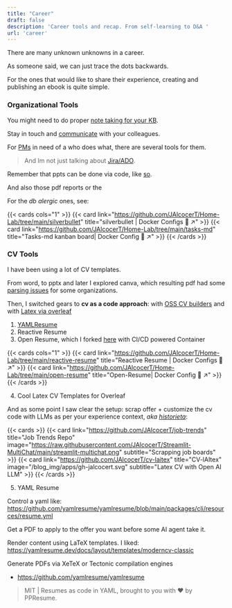 ```yaml
---
title: "Career"
draft: false
description: 'Career tools and recap. From self-learning to D&A '
url: 'career'
---
```


There are many unknown unknowns in a career.

As someone said, we can just trace the dots backwards.

For the ones that would like to share their experience, creating and publishing an ebook is quite simple.

### Organizational Tools

You might need to do proper [note taking for your KB](https://jalcocert.github.io/JAlcocerT/knowledge-management/).

Stay in touch and [communicate](https://jalcocert.github.io/JAlcocerT/communication-management/) with your colleagues.

For [PMs](https://jalcocert.github.io/JAlcocerT/selfhosting-pm-tools-docker/) in need of a who does what, there are several tools for them.

> And Im not just talking about [Jira/ADO](https://jalcocert.github.io/JAlcocerT/jira-data-model-with-ai/).

Remember that ppts can be done via code, like [so](https://github.com/JAlcocerT/slidev-editor/tree/logtojseauth/slidev).

And also those pdf reports or the 

For the *db alergic* ones, see:

{{< cards cols="1" >}}
  {{< card link="https://github.com/JAlcocerT/Home-Lab/tree/main/silverbullet" title="silverbullet | Docker Configs 🐋 ↗" >}}
  {{< card link="https://github.com/JAlcocerT/Home-Lab/tree/main/tasks-md" title="Tasks-md kanban board| Docker Config 🐋 ↗" >}}
{{< /cards >}}


### CV Tools

I have been using a lot of CV templates.

From word, to pptx and later I explored canva, which resulting pdf had some [parsing issues](https://fossengineer.com/open-source-curriculum/#checking-how-readable-is-a-cv-template) for some organizations.

Then, I switched gears to **cv as a code approach**: with [OSS CV builders](https://fossengineer.com/open-source-curriculum/) and with [Latex via overleaf](https://jalcocert.github.io/JAlcocerT/when-to-apply-for-a-job/#cv-as-a-code)

1. [YAMLResume](#yaml-resume)
2. Reactive Resume
3. Open Resume, which I forked [here](https://github.com/JAlcocerT/open-resume) with CI/CD powered Container

{{< cards cols="1" >}}
  {{< card link="https://github.com/JAlcocerT/Home-Lab/tree/main/reactive-resume" title="Reactive Resume | Docker Configs 🐋 ↗" >}}
  {{< card link="https://github.com/JAlcocerT/Home-Lab/tree/main/open-resume" title="Open-Resume| Docker Config 🐋 ↗" >}}
{{< /cards >}}

4. Cool Latex CV Templates for Overleaf

And as some point I saw clear the setup: scrap offer + customize the cv code with LLMs as per your experience context, *aka [historieta](https://jalcocert.github.io/JAlcocerT/when-to-apply-for-a-job/#historieta)*:

{{< cards >}}
  {{< card link="https://github.com/JAlcocerT/job-trends" title="Job Trends Repo" image="https://raw.githubusercontent.com/JAlcocerT/Streamlit-MultiChat/main/streamlit-multichat.png" subtitle="Scrapping job boards" >}}
  {{< card link="https://github.com/JAlcocerT/cv-laitex" title="CV-lAItex" image="/blog_img/apps/gh-jalcocert.svg" subtitle="Latex CV with Open AI LLM" >}}
{{< /cards >}}

5. YAML Resume

Control a yaml like: https://github.com/yamlresume/yamlresume/blob/main/packages/cli/resources/resume.yml

Get a PDF to apply to the offer you want before some AI agent take it.

Render content using LaTeX templates. I liked: https://yamlresume.dev/docs/layout/templates/moderncv-classic

Generate PDFs via XeTeX or Tectonic compilation engines

* https://github.com/yamlresume/yamlresume

> MIT |  Resumes as code in YAML, brought to you with ❤️ by PPResume. 